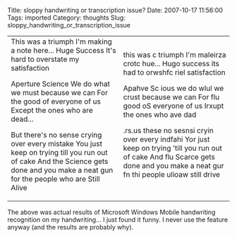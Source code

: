 Title: sloppy handwriting or transcription issue?
Date: 2007-10-17 11:56:00
Tags: imported
Category: thoughts
Slug: sloppy_handwriting_or_transcription_issue


<table border="0" cellpadding="3" width="100%">
<tr>
<td>This was a triumph
I'm making a note here... Huge Success
It's hard to overstate my satisfaction

Aperture Science
We do what we must because we can
For the good of everyone of us
Except the ones who are dead...

But there's no sense crying over every mistake
You just keep on trying till you run out of cake
And the Science gets done and you make a neat gun
for the people who are
Still Alive</td>
<td>this was c triumph
I'm maleirza crotc hue... Hugo success
its had to orwshfc riel satisfaction

Apahve Sc ious
we do wlul we crust because we can
For flu good oS everyone of us
Irxupt the ones who ave dad

.rs.us these no sesnsi cryin over every indfahi
Yor just keep on trying 'till you run out of cake
And flu Scarce gets done and you make a neat gur
fn thi people ulioaw
still drive</td>
</tr>
</table>

The above was actual results of Microsoft Windows Mobile handwriting recognition on my handwriting...   I just found it funny.  I never use the feature anyway (and the results are probably why).
